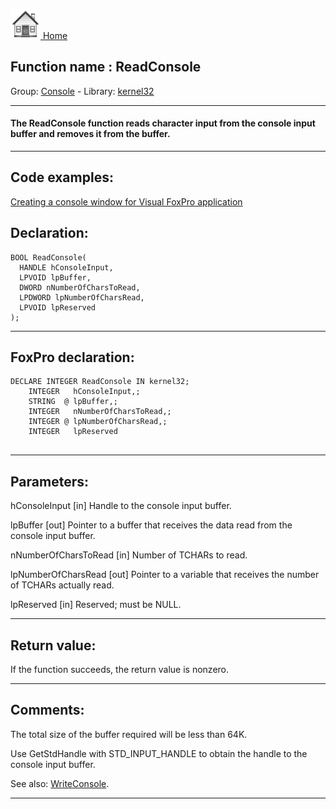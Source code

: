 [<img src="../../images/home.png"> Home ](https://github.com/VFPX/Win32API)  

## Function name : ReadConsole
Group: [Console](../../functions_group.md#Console)  -  Library: [kernel32](../../Libraries.md#kernel32)  
***  


#### The ReadConsole function reads character input from the console input buffer and removes it from the buffer.
***  


## Code examples:
[Creating a console window for Visual FoxPro application](../../samples/sample_474.md)  

## Declaration:
```foxpro  
BOOL ReadConsole(
  HANDLE hConsoleInput,
  LPVOID lpBuffer,
  DWORD nNumberOfCharsToRead,
  LPDWORD lpNumberOfCharsRead,
  LPVOID lpReserved
);  
```  
***  


## FoxPro declaration:
```foxpro  
DECLARE INTEGER ReadConsole IN kernel32;
	INTEGER   hConsoleInput,;
	STRING  @ lpBuffer,;
	INTEGER   nNumberOfCharsToRead,;
	INTEGER @ lpNumberOfCharsRead,;
	INTEGER   lpReserved
  
```  
***  


## Parameters:
hConsoleInput 
[in] Handle to the console input buffer.

lpBuffer 
[out] Pointer to a buffer that receives the data read from the console input buffer.

nNumberOfCharsToRead 
[in] Number of TCHARs to read.

lpNumberOfCharsRead 
[out] Pointer to a variable that receives the number of TCHARs actually read. 

lpReserved 
[in] Reserved; must be NULL.  
***  


## Return value:
If the function succeeds, the return value is nonzero.  
***  


## Comments:
The total size of the buffer required will be less than 64K.   
  
Use GetStdHandle with STD_INPUT_HANDLE to obtain the handle to the console input buffer.  
  
See also: [WriteConsole](../kernel32/WriteConsole.md).  
  
***  

